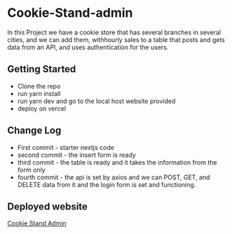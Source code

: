 # Cookie-Stand-admin

In this Project we have a cookie store that has several branches in several cities, and we can add them, withhourly sales to a table that posts and gets data from an API, and uses authentication for the users.

## Getting Started

* Clone the repo
* run yarn install
* run yarn dev and go to the local host website provided
* deploy on vercel

## Change Log

* First commit - starter nextjs code
* second commit - the insert form is ready
* third commit - the table is ready and it takes the information from the form only
* fourth commit - the api is set by axios and we can POST, GET, and DELETE data from it and the login form is set and functioning.

## Deployed website

[Cookie Stand Admin](https://cookie-stand-admin-beryl.vercel.app/)

